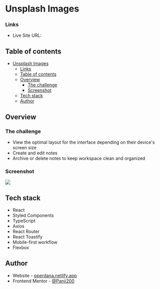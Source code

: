 # Unsplash Images

### Links

- Live Site URL:[]()

## Table of contents

- [Unsplash Images](#unsplash-images)
  - [Links](#links)
  - [Table of contents](#table-of-contents)
  - [Overview](#overview)
    - [The challenge](#the-challenge)
    - [Screenshot](#screenshot)
  - [Tech stack](#tech-stack)
  - [Author](#author)

## Overview

### The challenge

- View the optimal layout for the interface depending on their device's screen size
- Create and edit notes
- Archive or delete notes to keep workspace clean and organized

### Screenshot

![](./public/mixmaster.png)

## Tech stack

- React
- Styled Components
- TypeScript
- Axios
- React Router
- React Toastify
- Mobile-first workflow
- Flexbox

## Author

- Website - [pperdana.netlify.app](https://pperdana.netlify.app)
- Frontend Mentor - [@Panji200](https://www.frontendmentor.io/profile/Panji200)
